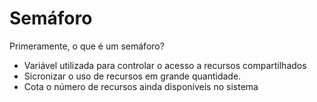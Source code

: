 # Semáforo

Primeramente, o que é um semáforo? 

* Variável utilizada para controlar o acesso a recursos compartilhados
* Sicronizar o uso de recursos em grande quantidade.
* Cota o número de recursos ainda disponíveis no sistema

